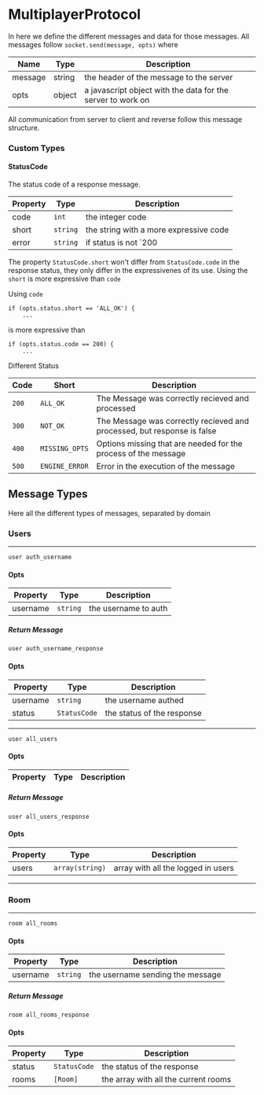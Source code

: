 MultiplayerProtocol
===================

In here we define the different messages and data for those messages. All messages 
follow `socket.send(message, opts)` where 


| Name | Type | Description |
| ---- | ---- | ----------- |
| message | string | the header of the message to the server |
| opts | object | a javascript object with the data for the server to work on |


All communication from server to client and reverse follow this message structure.  

### Custom Types 

#### StatusCode

The status code of a response message. 

| Property | Type | Description | 
| -------- | ---- | ----------- |
| code | `int` | the integer code |
| short | `string` | the string with a more expressive code | 
| error | `string` | if status is not `200|ALL_OK`, this property will have a error messsage. Otherwise empty | 

The property `StatusCode.short` won't differ from `StatusCode.code` in the response status, they only differ in
the expressivenes of its use. Using the `short` is more expressive than `code`
    
Using `code`

    if (opts.status.short == 'ALL_OK') {
        ...

is more expressive than 
    
    if (opts.status.code == 200) {
        ...

Different Status 

| Code | Short | Description |
| ---- | ----- | ----------- |
| `200` | `ALL_OK` | The Message was correctly recieved and processed |
| `300` | `NOT_OK` | The Message was correctly recieved and processed, but response is false |
| `400` | `MISSING_OPTS` | Options missing that are needed for the process of the message |
| `500` | `ENGINE_ERROR` | Error in the execution of the message |

## Message Types 

Here all the different types of messages, separated by domain 


### Users 

____

`user auth_username` 

#### Opts

| Property | Type | Description |
| -------- | ---- | ----------- |
| username | `string` | the username to auth |

##### Return Message 

`user auth_username_response`

#### Opts 

| Property | Type | Description |
| -------- | ---- | ----------- |
| username | `string` | the username authed | 
| status | `StatusCode` | the status of the response | 

____

`user all_users`

#### Opts 

| Property | Type | Description |
| -------- | ---- | ----------- |

##### Return Message 

`user all_users_response`

#### Opts 

| Property | Type | Description |
| -------- | ---- | ----------- |
| users | `array(string)` | array with all the logged in users | 

____

### Room

____

`room all_rooms` 

#### Opts

| Property | Type | Description |
| -------- | ---- | ----------- |
| username | `string` | the username sending the message |

##### Return Message 

`room all_rooms_response`

#### Opts 

| Property | Type | Description |
| -------- | ---- | ----------- | 
| status | `StatusCode` | the status of the response | 
| rooms | `[Room]` | the array with all the current rooms | 

